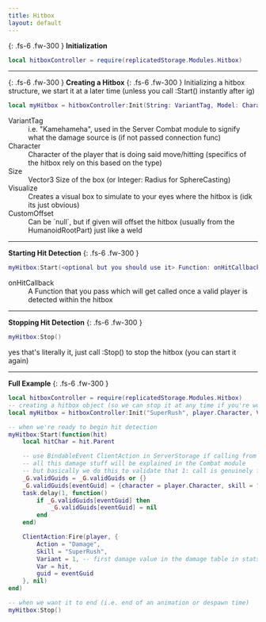 ```yaml
---
title: Hitbox
layout: default
---
```


{: .fs-6 .fw-300 }
**Initialization**
```lua
local hitboxController = require(replicatedStorage.Modules.Hitbox)
```

---

{: .fs-6 .fw-300 }
**Creating a Hitbox**
{: .fs-6 .fw-300 }
Initializing a hitbox structure, we start it at a later time (unless you call :Start() instantly after ig)
```lua
local myHitbox = hitboxController:Init(String: VariantTag, Model: Character, Vector3: Size, Bool: Visualize, <Optional> CFrame: CustomOffset)
```
<dl>
  <dt>VariantTag</dt>
  <dd>i.e. "Kamehameha", used in the Server Combat module to signify what the damage source is (if not passed connection func)</dd>
  <dt>Character</dt>
  <dd>Character of the player that is doing said move/hitting (specifics of the hitbox rely on this based on the type)</dd>
  <dt>Size</dt>
  <dd>Vector3 Size of the box (or Integer: Radius for SphereCasting)</dd>
  <dt>Visualize</dt>
  <dd>Creates a visual box to simulate to your eyes where the hitbox is (idk its just obvious)</dd>
  <dt>CustomOffset</dt>
  <dd>Can be `null`, but if given will offset the hitbox (usually from the HumanoidRootPart) just like a weld</dd>
</dl>

---

**Starting Hit Detection**
{: .fs-6 .fw-300 }
```lua
myHitbox:Start(<optional but you should use it> Function: onHitCallback)
```
<dl>
  <dt>onHitCallback</dt>
  <dd>A Function that you pass which will get called once a valid player is detected within the hitbox</dd>
</dl>

---

**Stopping Hit Detection**
{: .fs-6 .fw-300 }
```lua
myHitbox:Stop()
```
yes that's literally it, just call :Stop() to stop the hitbox (you can start it again)

---

**Full Example**
{: .fs-6 .fw-300 }
```lua
local hitboxController = require(replicatedStorage.Modules.Hitbox)
-- creating a hitbox object (so we can stop it at any time if you're wondering why :Init() isn't also just :Start()
local myHitbox = hitboxController:Init("SuperRush", player.Character, Vector3.new(5,5,5), false)

-- when we're ready to begin hit detection
myHitbox:Start(function(hit)
	local hitChar = hit.Parent

	-- use BindableEvent ClientAction in ServerStorage if calling from server (i.e. a skill), and calling the normal remote otherwise (explained in Networks page)
	-- all this damage stuff will be explained in the Combat module
	-- but basically we do this to validate that 1: call is genuinely from the server and was not somehow exploited by the client in anyway
	_G.validGuids = _G.validGuids or {}
	_G.validGuids[eventGuid] = {character = player.Character, skill = "SuperRush", expires = os.clock() + 1}
	task.delay(1, function()
		if _G.validGuids[eventGuid] then
			_G.validGuids[eventGuid] = nil
		end
	end)

	ClientAction:Fire(player, {
		Action = "Damage",
		Skill = "SuperRush",
		Variant = 1, -- first damage value in the damage table in stats for skill
		Var = hit,
		guid = eventGuid
	}, nil)
end)

-- when we want it to end (i.e. end of an animation or despawn time)
myHitbox:Stop()

```
